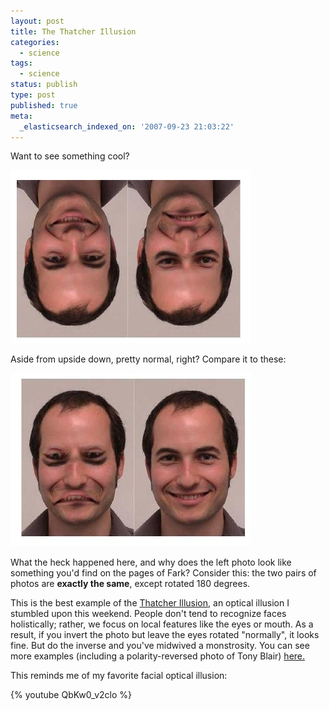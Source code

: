 ```yaml
---
layout: post
title: The Thatcher Illusion
categories:
  - science
tags:
  - science
status: publish
type: post
published: true
meta:
  _elasticsearch_indexed_on: '2007-09-23 21:03:22'
---
```


Want to see something cool?

![Thatcher Illusion](../images/thatcherillusion.JPG)

Aside from upside down, pretty normal, right? Compare it to these:

![Thatcher Illusion](../images/thatcherillusion2.JPG)

What the heck happened here, and why does the left photo look like something you'd find on the pages of Fark? Consider this: the two pairs of photos are <strong>exactly the same</strong>, except rotated 180 degrees.

This is the best example of the <a href="http://en.wikipedia.org/wiki/Thatcher_effect">Thatcher Illusion</a>, an optical illusion I stumbled upon this weekend. People don't tend to recognize faces holistically; rather, we focus on local features like the eyes or mouth. As a result, if you invert the photo but leave the eyes rotated "normally", it looks fine. But do the inverse and you've midwived a monstrosity. You can see more examples (including a polarity-reversed photo of Tony Blair) <a href="http://scienceblogs.com/mixingmemory/2007/09/cool_visual_illusions_the_tony.php">here.</a>

This reminds me of my favorite facial optical illusion:

{% youtube QbKw0_v2clo %}
